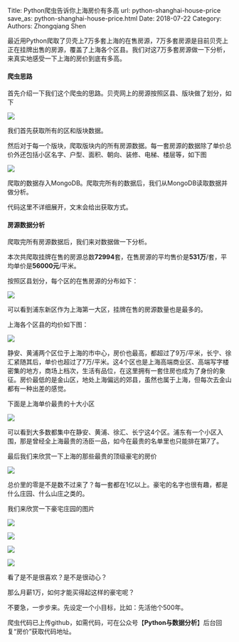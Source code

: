 Title: Python爬虫告诉你上海房价有多高
url: python-shanghai-house-price
save_as: python-shanghai-house-price.html
Date: 2018-07-22
Category:
Authors: Zhongqiang Shen

最近用Python爬取了贝壳上7万多套上海的在售房源，7万多套房源是目前贝壳上正在挂牌出售的房源，覆盖了上海各个区县。我们对这7万多套房源做一下分析，来真实地感受一下上海的房价到底有多高。




#### 爬虫思路

首先介绍一下我们这个爬虫的思路。贝壳网上的房源按照区县、版块做了划分，如下

![]({static}/images/v2-1307e0c656cf57acc59555209580fe64_r.jpg)

我们首先获取所有的区和版块数据。

然后对于每一个版块，爬取版块内的所有房源数据。每一套房源的数据除了单价总价外还包括小区名字、户型、面积、朝向、装修、电梯、楼层等，如下图

![]({static}/images/v2-1eeeb797f38246be02bece5720bab050_r.jpg)

爬取的数据存入MongoDB。爬取完所有的数据后，我们从MongoDB读取数据并做分析。

代码这里不详细展开，文末会给出获取方式。




#### 房源数据分析

爬取完所有房源数据后，我们来对数据做一下分析。

本次共爬取挂牌在售的房源总数**72994**套，在售房源的平均售价是**531万**/套，平均单价是**56000元**/平米。

按照区县划分，每个区的在售房源的分布如下：

![]({static}/images/v2-157601f58b30eeedbd0c5a2d55a10e29_r.jpg)

可以看到浦东新区作为上海第一大区，挂牌在售的房源数量也是最多的。




上海各个区县的均价如下图：

![]({static}/images/v2-fbbe1bc619e01b679c0a5ed81fc795c2_r.jpg)

静安、黄浦两个区位于上海的市中心，房价也最高，都超过了9万/平米，长宁、徐汇紧随其后，单价也超过了7万/平米。这4个区也是上海高端商业区、高端写字楼密集的地方，商场上档次，生活有品位，在这里拥有一套住房也成为了身份的象征。房价最低的是金山区，地处上海偏远的郊县，虽然也属于上海，但每次去金山都有一种出差的感觉。




下面是上海单价最贵的十大小区

![]({static}/images/v2-106b42d23d7e36fa5fe3664fa8b1d4c3_r.jpg)

可以看到大多数都集中在静安、黄浦、徐汇、长宁这4个区。浦东有一个小区入围，那是曾经全上海最贵的汤臣一品，如今在最贵的名单里也只能排在第7了。




最后我们来欣赏一下上海的那些最贵的顶级豪宅的房价

![]({static}/images/v2-2dfb09cbeb1add8077442ab2015217e5_r.jpg)

总价里的零是不是数不过来了？每一套都在1亿以上。豪宅的名字也很有趣，都是什么庄园、什么山庄之类的。

我们来欣赏一下豪宅庄园的图片

![]({static}/images/v2-b2a23a1686ca01fff9166336e0275cfe_r.jpg)

![]({static}/images/v2-778833988ee565a5c805cb4adff8ca5d_r.jpg)

![]({static}/images/v2-05e0fdde5f4d02dc9e1658405032ad5f_r.jpg)

![]({static}/images/v2-d30113ca527aa908e5166d9a07ff10ee_r.jpg)

看了是不是很喜欢？是不是很动心？

那么月薪1万，如何才能买得起这样的豪宅呢？




不要急，一步步来。先设定一个小目标，比如：先活他个500年。




爬虫代码已上传github，如需代码，可在公众号【**Python与数据分析**】后台回复“房价”获取代码地址。



